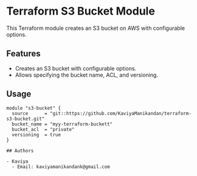 # Terraform S3 Bucket Module

This Terraform module creates an S3 bucket on AWS with configurable options.

## Features

- Creates an S3 bucket with configurable options.
- Allows specifying the bucket name, ACL, and versioning.

## Usage

```hcl
module "s3-bucket" {
  source      = "git::https://github.com/KaviyaManikandan/terraform-s3-bucket.git"
  bucket_name = "myy-terraform-buckett"
  bucket_acl  = "private"
  versioning  = true
}

## Authors

- Kaviya
  - Email: kaviyamanikandank@gmail.com

